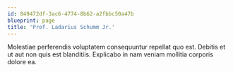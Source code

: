 ```yaml
---
id: 849472df-3ac6-4774-8b62-a2fbbc50a47b
blueprint: page
title: 'Prof. Ladarius Schumm Jr.'
---
```

Molestiae perferendis voluptatem consequuntur repellat quo est. Debitis et ut aut non quis est blanditiis. Explicabo in nam veniam mollitia corporis dolore ea.